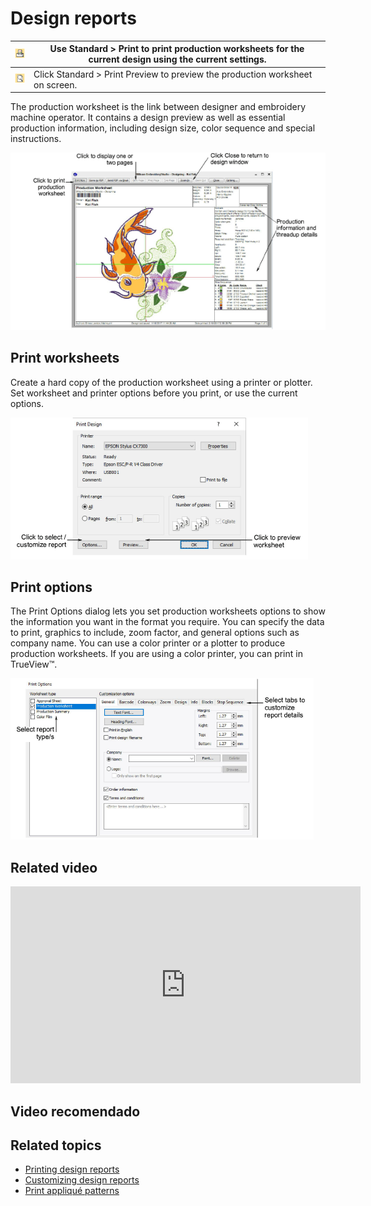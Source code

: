# Design reports

| ![Print.png](assets/Print.png)               | Use Standard > Print to print production worksheets for the current design using the current settings. |
| -------------------------------------------- | ------------------------------------------------------------------------------------------------------ |
| ![PrintPreview.png](assets/PrintPreview.png) | Click Standard > Print Preview to preview the production worksheet on screen.                          |

The production worksheet is the link between designer and embroidery machine operator. It contains a design preview as well as essential production information, including design size, color sequence and special instructions.

![PrintPreview00144.png](assets/PrintPreview00144.png)

## Print worksheets

Create a hard copy of the production worksheet using a printer or plotter. Set worksheet and printer options before you print, or use the current options.

![PrintDesign.png](assets/PrintDesign.png)

## Print options

The Print Options dialog lets you set production worksheets options to show the information you want in the format you require. You can specify the data to print, graphics to include, zoom factor, and general options such as company name. You can use a color printer or a plotter to produce production worksheets. If you are using a color printer, you can print in TrueView™.

![summary_-_designs00149.png](assets/summary_-_designs00149.png)

## Related video

<iframe src="https://www.youtube.com/embed/7yLV6Ei30VM" title="YouTube video player" 
		 frameborder="0" allow="accelerometer; autoplay; clipboard-write; encrypted-media; gyroscope; picture-in-picture; web-share" 
		 allowfullscreen="" style="width: 560px; height: 315px;">

</iframe>

## Video recomendado

## Related topics

- [Printing design reports](../../Production/reports/Printing_design_reports)
- [Customizing design reports](../../Production/reports/Customizing_design_reports)
- [Print appliqué patterns](../../Applied/export/Print_appliqué_patterns)
